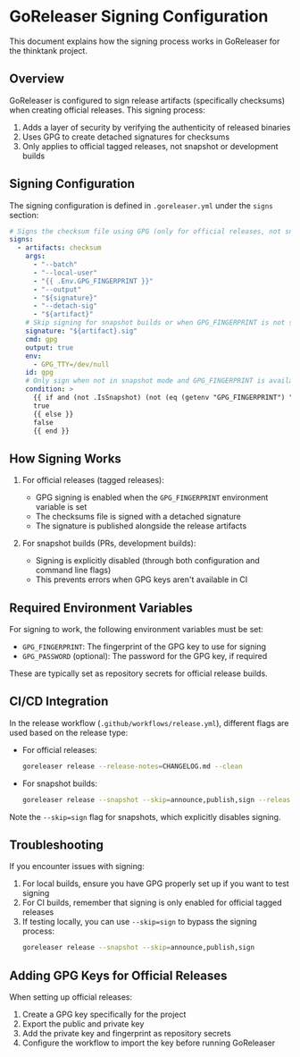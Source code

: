 # GoReleaser Signing Configuration

This document explains how the signing process works in GoReleaser for the thinktank project.

## Overview

GoReleaser is configured to sign release artifacts (specifically checksums) when creating official releases. This signing process:

1. Adds a layer of security by verifying the authenticity of released binaries
2. Uses GPG to create detached signatures for checksums
3. Only applies to official tagged releases, not snapshot or development builds

## Signing Configuration

The signing configuration is defined in `.goreleaser.yml` under the `signs` section:

```yaml
# Signs the checksum file using GPG (only for official releases, not snapshots)
signs:
  - artifacts: checksum
    args:
      - "--batch"
      - "--local-user"
      - "{{ .Env.GPG_FINGERPRINT }}"
      - "--output"
      - "${signature}"
      - "--detach-sig"
      - "${artifact}"
    # Skip signing for snapshot builds or when GPG_FINGERPRINT is not set
    signature: "${artifact}.sig"
    cmd: gpg
    output: true
    env:
      - GPG_TTY=/dev/null
    id: gpg
    # Only sign when not in snapshot mode and GPG_FINGERPRINT is available
    condition: >
      {{ if and (not .IsSnapshot) (not (eq (getenv "GPG_FINGERPRINT") "")) }}
      true
      {{ else }}
      false
      {{ end }}
```

## How Signing Works

1. For official releases (tagged releases):
   - GPG signing is enabled when the `GPG_FINGERPRINT` environment variable is set
   - The checksums file is signed with a detached signature
   - The signature is published alongside the release artifacts

2. For snapshot builds (PRs, development builds):
   - Signing is explicitly disabled (through both configuration and command line flags)
   - This prevents errors when GPG keys aren't available in CI

## Required Environment Variables

For signing to work, the following environment variables must be set:

- `GPG_FINGERPRINT`: The fingerprint of the GPG key to use for signing
- `GPG_PASSWORD` (optional): The password for the GPG key, if required

These are typically set as repository secrets for official release builds.

## CI/CD Integration

In the release workflow (`.github/workflows/release.yml`), different flags are used based on the release type:

- For official releases:
  ```bash
  goreleaser release --release-notes=CHANGELOG.md --clean
  ```

- For snapshot builds:
  ```bash
  goreleaser release --snapshot --skip=announce,publish,sign --release-notes=CHANGELOG.md --clean
  ```

Note the `--skip=sign` flag for snapshots, which explicitly disables signing.

## Troubleshooting

If you encounter issues with signing:

1. For local builds, ensure you have GPG properly set up if you want to test signing
2. For CI builds, remember that signing is only enabled for official tagged releases
3. If testing locally, you can use `--skip=sign` to bypass the signing process:
   ```bash
   goreleaser release --snapshot --skip=announce,publish,sign
   ```

## Adding GPG Keys for Official Releases

When setting up official releases:

1. Create a GPG key specifically for the project
2. Export the public and private key
3. Add the private key and fingerprint as repository secrets
4. Configure the workflow to import the key before running GoReleaser
